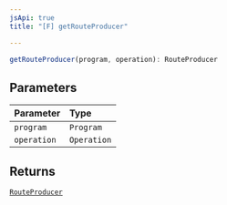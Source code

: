 ```yaml
---
jsApi: true
title: "[F] getRouteProducer"

---
```

```ts
getRouteProducer(program, operation): RouteProducer
```

## Parameters

| Parameter | Type |
| :------ | :------ |
| `program` | `Program` |
| `operation` | `Operation` |

## Returns

[`RouteProducer`](Type.RouteProducer.md)
